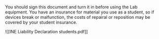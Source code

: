 You should sign this document and turn it in before using the Lab equipment. You have an insurance for material you use as a student, so if devices break or malfunction, the costs of repairal or reposition may be covered by your student insurance.

![[INE Liability Declaration students.pdf]]